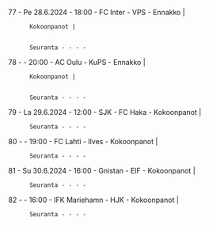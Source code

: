 77 - Pe 28.6.2024 - 18:00 - FC Inter - VPS - Ennakko |
        
        
          Kokoonpanot |
        
        
          Seuranta - - - -
78 -  - 20:00 - AC Oulu - KuPS - Ennakko |
        
        
          Kokoonpanot |
        
        
          Seuranta - - - -
79 - La 29.6.2024 - 12:00 - SJK - FC Haka - Kokoonpanot |
        
        
          Seuranta - - - -
80 -  - 19:00 - FC Lahti - Ilves - Kokoonpanot |
        
        
          Seuranta - - - -
81 - Su 30.6.2024 - 16:00 - Gnistan - EIF - Kokoonpanot |
        
        
          Seuranta - - - -
82 -  - 16:00 - IFK Mariehamn - HJK - Kokoonpanot |
        
        
          Seuranta - - - -
